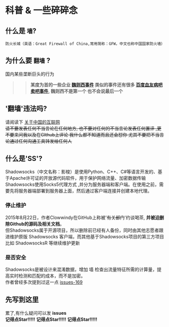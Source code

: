 # 科普 & 一些碎碎念

## 什么是 `墙`?

```
防火长城（英语：Great Firewall of China,常用简称：GFW，中文也称中国国家防火墙）
```

## 为什么要 `翻墙` ?

国内某些垄断巨头的行为 
>>**某度为首的一些企业 [魏则西事件](https://www.zhihu.com/topic/20047674/hot) 类似的事件还有很多 [百度血友病吧卖吧事件](https://www.zhihu.com/question/39322261), 魏则西不是第一个 也不会说最后一个**


## '翻墙'违法吗?

请阅读下 [关于中国的互联网](https://github.com/racaljk/hosts/wiki/%E5%85%B3%E4%BA%8E%E4%B8%AD%E5%9B%BD%E7%9A%84%E4%BA%92%E8%81%94%E7%BD%91)<br>
~~请不要发表任何不当言论在任何地方, 也不要对任何的不当言论发表任何置评 ,更不要来问我以及在GIthub上评论 我什么都不知道而且还会怼你 尤其不要把不当言论通过任何沟通工具转发给任何人~~

## 什么是'SS'?

Shadowsocks（中文名称：影梭）是使用Python、C++、C#等语言开发的、基于Apache许可证的开放源代码软件，用于保护网络流量、加密数据传输<br>
Shadowsocks使用Socks5代理方式 ,并分为服务器端和客户端。在使用之前，需要先将服务器端部署到服务器上面，然后通过客户端连接并创建本地代理。

### **停止维护**

2015年8月22日，作者Clowwindy在GitHub上称被'~~有关部门~~'约谈喝茶, **并被迫删除Github的源码及相关文档**。<br>
但Shadowsocks属于开源项目，所以删除前已经有人备份，同时由其他志愿者跟进维护原版 Shadowsocks 客户端，而其他基于Shadowsocks项目的第三方项目比如 ShadowsocksR 等继续维护更新

### **是否安全**

Shadowsocks是被设计来混淆数据，增加 墙 检查出流量特征所需的计算量，提高实时检测和匹配的成本，而不是加密。<br>
作者曾经多次提到过这一点 [issues-169](https://github.com/shadowsocks/shadowsocks/issues/169)

## 先写到这里

累了,有什么疑问可以发 **issues**<br>
**记得点Star!!!!!** **记得点Star!!!!!** **记得点Star!!!!!**
